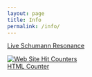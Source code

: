 ```yaml
---
layout: page
title: Info
permalink: /info/
---
```


<a href="http://sosrff.tsu.ru/new/shm.jpg" target="_blank">Live Schumann Resonance</a>


<a href="https://www.easycounter.com/">
<img src="https://www.easycounter.com/counter.php?reidhead,edwardinfo"
border="0" alt="Web Site Hit Counters"></a>
<br><a href="https://www.easycounter.com/" target="_blank">HTML Counter</a>
